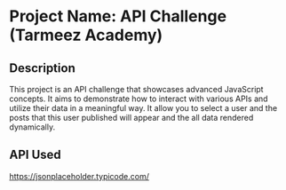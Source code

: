 # Project Name: API Challenge (Tarmeez Academy)

## Description
This project is an API challenge that showcases advanced JavaScript concepts. It aims to demonstrate how to interact with various APIs and utilize their data in a meaningful way. It allow you to select a user and the posts that this user published will appear and the all data rendered dynamically.

## API Used
https://jsonplaceholder.typicode.com/
